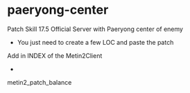 # paeryong-center
Patch Skill 17.5 Official Server with Paeryong center of enemy

* You just need to create a few LOC and paste the patch

Add in INDEX of the Metin2Client

*
metin2_patch_balance

